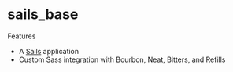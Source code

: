 # sails_base

Features
* A [Sails](http://sailsjs.org) application
* Custom Sass integration with Bourbon, Neat, Bitters, and Refills

